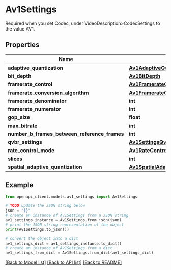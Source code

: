 # Av1Settings

Required when you set Codec, under VideoDescription>CodecSettings to the value AV1.

## Properties

Name | Type | Description | Notes
------------ | ------------- | ------------- | -------------
**adaptive_quantization** | [**Av1AdaptiveQuantization**](Av1AdaptiveQuantization.md) |  | [optional] 
**bit_depth** | [**Av1BitDepth**](Av1BitDepth.md) |  | [optional] 
**framerate_control** | [**Av1FramerateControl**](Av1FramerateControl.md) |  | [optional] 
**framerate_conversion_algorithm** | [**Av1FramerateConversionAlgorithm**](Av1FramerateConversionAlgorithm.md) |  | [optional] 
**framerate_denominator** | **int** |  | [optional] 
**framerate_numerator** | **int** |  | [optional] 
**gop_size** | **float** |  | [optional] 
**max_bitrate** | **int** |  | [optional] 
**number_b_frames_between_reference_frames** | **int** |  | [optional] 
**qvbr_settings** | [**Av1SettingsQvbrSettings**](Av1SettingsQvbrSettings.md) |  | [optional] 
**rate_control_mode** | [**Av1RateControlMode**](Av1RateControlMode.md) |  | [optional] 
**slices** | **int** |  | [optional] 
**spatial_adaptive_quantization** | [**Av1SpatialAdaptiveQuantization**](Av1SpatialAdaptiveQuantization.md) |  | [optional] 

## Example

```python
from openapi_client.models.av1_settings import Av1Settings

# TODO update the JSON string below
json = "{}"
# create an instance of Av1Settings from a JSON string
av1_settings_instance = Av1Settings.from_json(json)
# print the JSON string representation of the object
print(Av1Settings.to_json())

# convert the object into a dict
av1_settings_dict = av1_settings_instance.to_dict()
# create an instance of Av1Settings from a dict
av1_settings_from_dict = Av1Settings.from_dict(av1_settings_dict)
```
[[Back to Model list]](../README.md#documentation-for-models) [[Back to API list]](../README.md#documentation-for-api-endpoints) [[Back to README]](../README.md)


